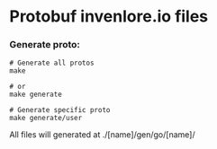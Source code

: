 # Protobuf invenlore.io files

### Generate proto:
```shell
# Generate all protos
make

# or
make generate

# Generate specific proto
make generate/user
```

All files will generated at ./[name]/gen/go/[name]/
